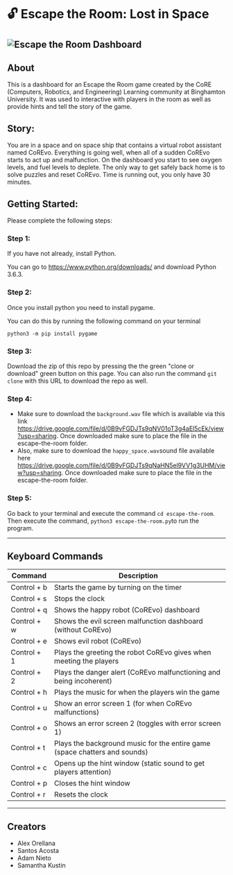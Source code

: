 # :unlock: Escape the Room: Lost in Space
![Escape the Room Dashboard](https://github.com/adamnieto/escape-the-room/blob/master/escape-the-room.png)
---
## About
This is a dashboard for an Escape the Room game created by the CoRE (Computers, Robotics, and Engineering) Learning community at Binghamton University. It was used to interactive with players in the room as well as provide hints and tell the story of the game.

## Story: 
You are in a space and on space ship that contains a virtual robot assistant named CoREvo. Everything is going well, when all of a sudden CoREvo starts to act up and malfunction. On the dashboard you start to see oxygen levels, and fuel levels to deplete. The only way to get safely back home is to solve puzzles and reset CoREvo. Time is running out, you only have 30 minutes.

## Getting Started:
Please complete the following steps:
### Step 1: 
If you have not already, install Python. 

You can go to https://www.python.org/downloads/ and download Python 3.6.3. 

### Step 2: 
Once you install python you need to install pygame. 

You can do this by running the following command on your terminal
```
python3 -m pip install pygame
```
### Step 3: 
Download the zip of this repo by pressing the the green "clone or download" green button on this page. 
You can also run the command `git clone` with this URL to download the repo as well.

### Step 4:
  * Make sure to download the `background.wav` file which is available via this link https://drive.google.com/file/d/0B9vFGDJTs9qNV01oT3g4aEl5cEk/view?usp=sharing. 
  Once downloaded make sure to place the file in the escape-the-room folder. 
  * Also, make sure to download the `happy_space.wav`sound file available here https://drive.google.com/file/d/0B9vFGDJTs9qNaHN5el9VV1g3UHM/view?usp=sharing. 
  Once downloaded make sure to place the file in the escape-the-room folder. 
  
### Step 5: 
Go back to your terminal and execute the command `cd escape-the-room`. 
Then execute the command, `python3 escape-the-room.py`to run the program.
  
---
## Keyboard Commands
| Command | Description |
| --- | --- |
| Control + b | Starts the game by turning on the timer |
| Control + s | Stops the clock |
| Control + q | Shows the happy robot (CoREvo) dashboard |
| Control + w | Shows the evil screen malfunction dashboard (without CoREvo) |
| Control + e | Shows evil robot (CoREvo) |
| Control + 1 | Plays the greeting the robot CoREvo gives when meeting the players|
| Control + 2 | Plays the danger alert (CoREvo malfunctioning and being incoherent)|
| Control + h | Plays the music for when the players win the game|
| Control + u | Show an error screen 1 (for when CoREvo malfunctions) |
| Control + o | Shows an error screen 2 (toggles with error screen 1) |
| Control + t | Plays the background music for the entire game (space chatters and sounds) | 
| Control + c | Opens up the hint window (static sound to get players attention)|
| Control + p | Closes the hint window|
| Control + r | Resets the clock|

---
## Creators
* Alex Orellana
* Santos Acosta
* Adam Nieto
* Samantha Kustin
